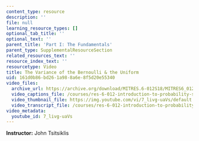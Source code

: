 ```yaml
---
content_type: resource
description: ''
file: null
learning_resource_types: []
optional_tab_title: ''
optional_text: ''
parent_title: 'Part I: The Fundamentals'
parent_type: SupplementalResourceSection
related_resources_text: ''
resource_index_text: ''
resourcetype: Video
title: The Variance of the Bernoulli & the Uniform
uid: 161d0b86-bd26-1a98-8a6e-8f5d20e55340
video_files:
  archive_url: https://archive.org/download/MITRES.6-012S18/MITRES6_012S18_L06-03_300k.mp4
  video_captions_file: /courses/res-6-012-introduction-to-probability-spring-2018/251166e14a375236be0d02fca3033b3f_7_livg-uaVs.vtt
  video_thumbnail_file: https://img.youtube.com/vi/7_livg-uaVs/default.jpg
  video_transcript_file: /courses/res-6-012-introduction-to-probability-spring-2018/ce8e8531515b52ed29bf1fe23c07597c_7_livg-uaVs.pdf
video_metadata:
  youtube_id: 7_livg-uaVs
---
```


**Instructor:** John Tsitsiklis